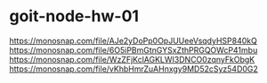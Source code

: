# goit-node-hw-01



https://monosnap.com/file/AJe2yDoPp0OpJUUeeVsqdyHSP840kQ
https://monosnap.com/file/6O5iPBmGtnGYSxZthPRGQOWcP41mbu
https://monosnap.com/file/WzZFjKclAGKLWI3DNCO0zqnyFkObgK
https://monosnap.com/file/vKhbHmrZuAHnxgy9MD52cSyz54D0G2
